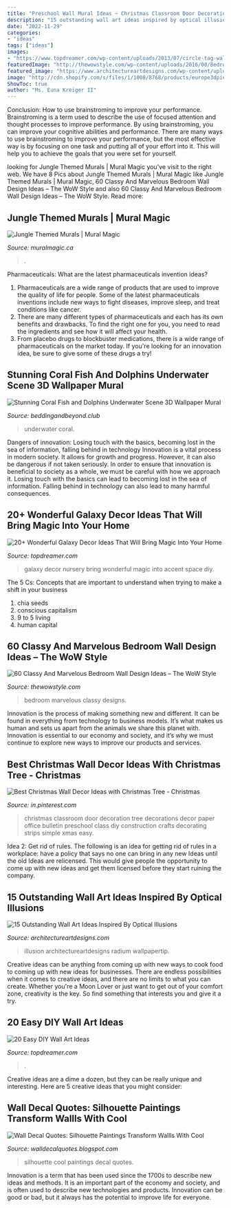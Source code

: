 ```yaml
---
title: "Preschool Wall Mural Ideas ~ Christmas Classroom Door Decoration Tree Decorations Decor Paper Office Bulletin Preschool Class Diy Construction Crafts Decorating Strips Simple Xmas Easy"
description: "15 outstanding wall art ideas inspired by optical illusions"
date: "2022-11-29"
categories:
- "ideas"
tags: ["ideas"]
images:
- "https://www.topdreamer.com/wp-content/uploads/2013/07/circle-tag-wall-art.jpg"
featuredImage: "http://thewowstyle.com/wp-content/uploads/2016/08/Bedroom-Wall-Designs.jpg"
featured_image: "https://www.architectureartdesigns.com/wp-content/uploads/2017/06/6-23.jpg"
image: "http://cdn.shopify.com/s/files/1/1008/8768/products/europe3dpicture2301020-underwaterscene-mural2_1024x1024.jpg?v=1614880102"
ShowToc: true
author: "Ms. Euna Kreiger II"
---
```



Conclusion: How to use brainstroming to improve your performance.
Brainstroming is a term used to describe the use of focused attention and thought processes to improve performance. By using brainstroming, you can improve your cognitive abilities and performance. There are many ways to use brainstroming to improve your performance, but the most effective way is by focusing on one task and putting all of your effort into it. This will help you to achieve the goals that you were set for yourself.

	

		
looking for Jungle Themed Murals | Mural Magic you've visit to the right web. We have 8 Pics about Jungle Themed Murals | Mural Magic like Jungle Themed Murals | Mural Magic, 60 Classy And Marvelous Bedroom Wall Design Ideas – The WoW Style and also 60 Classy And Marvelous Bedroom Wall Design Ideas – The WoW Style. Read more:
		
    
## Jungle Themed Murals | Mural Magic

<img loading=lazy src="https://www.muralmagic.ca/wp-content/uploads/2015/01/jungle_mural-2.jpg" onerror="this.onerror=null;this.src='https://tse1.mm.bing.net/th?id=OIP.-5aBr0nnmz_j7O-EEGaASwHaJ4&amp;pid=15.1';" alt="Jungle Themed Murals | Mural Magic">

_Source: muralmagic.ca_

>. 

	

Pharmaceuticals: What are the latest pharmaceuticals invention ideas?
1. Pharmaceuticals are a wide range of products that are used to improve the quality of life for people. Some of the latest pharmaceuticals inventions include new ways to fight diseases, improve sleep, and treat conditions like cancer.
2. There are many different types of pharmaceuticals and each has its own benefits and drawbacks. To find the right one for you, you need to read the ingredients and see how it will affect your health.
3. From placebo drugs to blockbuster medications, there is a wide range of pharmaceuticals on the market today. If you're looking for an innovation idea, be sure to give some of these drugs a try!

    
## Stunning Coral Fish And Dolphins Underwater Scene 3D Wallpaper Mural

<img loading=lazy src="http://cdn.shopify.com/s/files/1/1008/8768/products/europe3dpicture2301020-underwaterscene-mural2_1024x1024.jpg?v=1614880102" onerror="this.onerror=null;this.src='https://tse3.mm.bing.net/th?id=OIP.0_CvWFvp7xLwuTQ0sahmkwHaFG&amp;pid=15.1';" alt="Stunning Coral Fish and Dolphins Underwater Scene 3D Wallpaper Mural">

_Source: beddingandbeyond.club_

>underwater coral. 

	

Dangers of innovation: Losing touch with the basics, becoming lost in the sea of information, falling behind in technology
Innovation is a vital process in modern society. It allows for growth and progress. However, it can also be dangerous if not taken seriously. In order to ensure that innovation is beneficial to society as a whole, we must be careful with how we approach it. Losing touch with the basics can lead to becoming lost in the sea of information. Falling behind in technology can also lead to many harmful consequences.

    
## 20+ Wonderful Galaxy Decor Ideas That Will Bring Magic Into Your Home

<img loading=lazy src="http://www.topdreamer.com/wp-content/uploads/2015/10/galaxy-nursery-room-wall-mural.jpg" onerror="this.onerror=null;this.src='https://tse4.mm.bing.net/th?id=OIP.TiAUnJxEryO77xPXJEc7ggHaLH&amp;pid=15.1';" alt="20+ Wonderful Galaxy Decor Ideas That Will Bring Magic Into Your Home">

_Source: topdreamer.com_

>galaxy decor nursery bring wonderful magic into accent space diy. 

	

The 5 Cs: Concepts that are important to understand when trying to make a shift in your business
1. chia seeds
2. conscious capitalism
3. 9 to 5 living
4. human capital

    
## 60 Classy And Marvelous Bedroom Wall Design Ideas – The WoW Style

<img loading=lazy src="http://thewowstyle.com/wp-content/uploads/2016/08/Bedroom-Wall-Designs.jpg" onerror="this.onerror=null;this.src='https://tse3.mm.bing.net/th?id=OIP.5woqD1laB_ISslTAgJ4LBwHaKL&amp;pid=15.1';" alt="60 Classy And Marvelous Bedroom Wall Design Ideas – The WoW Style">

_Source: thewowstyle.com_

>bedroom marvelous classy designs. 

	

Innovation is the process of making something new and different. It can be found in everything from technology to business models. It’s what makes us human and sets us apart from the animals we share this planet with. Innovation is essential to our economy and society, and it’s why we must continue to explore new ways to improve our products and services.

    
## Best Christmas Wall Decor Ideas With Christmas Tree - Christmas

<img loading=lazy src="https://i.pinimg.com/736x/b2/28/7d/b2287d63455f0abd7adae594caf484cb.jpg" onerror="this.onerror=null;this.src='https://tse4.mm.bing.net/th?id=OIP.DCG1jnmlwAiE7r8jzCC5lQHaNK&amp;pid=15.1';" alt="Best Christmas Wall Decor Ideas with Christmas Tree - Christmas">

_Source: in.pinterest.com_

>christmas classroom door decoration tree decorations decor paper office bulletin preschool class diy construction crafts decorating strips simple xmas easy. 

	

Idea 2: Get rid of rules.
The following is an idea for getting rid of rules in a workplace: have a policy that says no one can bring in any new Ideas until the old Ideas are relicensed. This would give people the opportunity to come up with new ideas and get them licensed before they start ruining the company.

    
## 15 Outstanding Wall Art Ideas Inspired By Optical Illusions

<img loading=lazy src="https://www.architectureartdesigns.com/wp-content/uploads/2017/06/6-23.jpg" onerror="this.onerror=null;this.src='https://tse2.mm.bing.net/th?id=OIP.7IJLm3oZ3hVlFOwjLNYZWQHaE8&amp;pid=15.1';" alt="15 Outstanding Wall Art Ideas Inspired By Optical Illusions">

_Source: architectureartdesigns.com_

>illusion architectureartdesigns radium wallpapertip. 

	

Creative ideas can be anything from coming up with new ways to cook food to coming up with new ideas for businesses. There are endless possibilities when it comes to creative ideas, and there are no limits to what you can create. Whether you're a Moon Lover or just want to get out of your comfort zone, creativity is the key. So find something that interests you and give it a try.

    
## 20 Easy DIY Wall Art Ideas

<img loading=lazy src="https://www.topdreamer.com/wp-content/uploads/2013/07/circle-tag-wall-art.jpg" onerror="this.onerror=null;this.src='https://tse1.mm.bing.net/th?id=OIP.P0WXTUoMF5iK2n8Ysvp8zQHaPM&amp;pid=15.1';" alt="20 Easy DIY Wall Art Ideas">

_Source: topdreamer.com_

>. 

	

Creative ideas are a dime a dozen, but they can be really unique and interesting. Here are 5 creative ideas that you might consider: 

    
## Wall Decal Quotes: Silhouette Paintings Transform Wallls With Cool

<img loading=lazy src="http://4.bp.blogspot.com/-Mk17DmAIHgk/Um-j3LO3OtI/AAAAAAAAEEE/xYIrMM0k1ws/s1600/cool+silhouleete.jpg" onerror="this.onerror=null;this.src='https://tse2.mm.bing.net/th?id=OIP.zyrMch1udB5ZksMUpgNKngHaEk&amp;pid=15.1';" alt="Wall Decal Quotes: Silhouette Paintings Transform Wallls With Cool">

_Source: walldecalquotes.blogspot.com_

>silhouette cool paintings decal quotes. 

	

Innovation is a term that has been used since the 1700s to describe new ideas and methods. It is an important part of the economy and society, and is often used to describe new technologies and products. Innovation can be good or bad, but it always has the potential to improve life for everyone.

